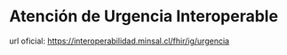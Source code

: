 # Atención de Urgencia Interoperable

url oficial: https://interoperabilidad.minsal.cl/fhir/ig/urgencia
